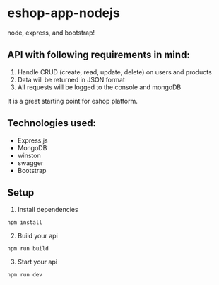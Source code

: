 # eshop-app-nodejs

node, express, and bootstrap!

## API with following requirements in mind:
1. Handle CRUD (create, read, update, delete) on users and products
2. Data will be returned in JSON format
3. All requests will be logged to the console and mongoDB 

It is a great starting point for eshop platform.

## Technologies used:
- Express.js
- MongoDB
- winston
- swagger
- Bootstrap

## Setup
1. Install dependencies
```
npm install
```
2. Build your api
```
npm run build
```
3. Start your api
```
npm run dev
```
